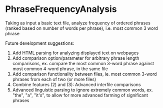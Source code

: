 # PhraseFrequencyAnalysis
Taking as input a basic text file, analyze frequency of ordered phrases (ranked based on number of words per phrase), i.e. most common 3 word phrase

Future development suggestions:
1) Add HTML parsing for analyzing displayed text on webpages
2) Add comparison option/parameter for arbitrary phrase length comparisons, ex. compare the most common 3-word phrase against most common 4-word phrase, in the same file
3) Add comparison functionality between files, ie. most common 3-word phrases from each of two (or more files)
4) Combine features (2) and (3): Advanced interfile comparisons
5) Advanced linguistic parsing to ignore extremely common words, ex. "the", "a", "it's", to allow for more advanced farming of significant phrases
